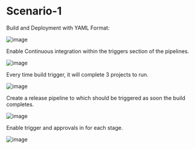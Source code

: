 # Scenario-1

Build and Deployment with YAML Format:

![image](https://user-images.githubusercontent.com/33865083/124263575-1240c280-db51-11eb-8d78-6c6981b9f2c7.png)



Enable Continuous integration within the triggers section of the pipelines.

![image](https://user-images.githubusercontent.com/33865083/124111440-ebb65500-da86-11eb-9eae-9ac5a221147b.png)


Every time build trigger, it will complete 3 projects to run.

![image](https://user-images.githubusercontent.com/33865083/124111542-08eb2380-da87-11eb-9d94-ef39dbc73464.png)


Create a release pipeline to which should be triggered as soon the build completes.

![image](https://user-images.githubusercontent.com/33865083/124111944-71d29b80-da87-11eb-9821-3d2e3cf572cd.png)


Enable trigger and approvals in for each stage.

![image](https://user-images.githubusercontent.com/33865083/124112150-9e86b300-da87-11eb-8074-0e11b6cea5d8.png)
